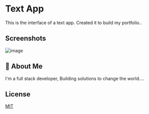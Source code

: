 # Text App 

This is the interface of a text app. Created it to build my portfolio.. 
## Screenshots
![image](https://user-images.githubusercontent.com/40554384/151558915-4730454c-31d4-44cd-beba-c85da5e02b3c.png)

## 🚀 About Me
I'm a full stack developer, Building solutions to change the world....


## License

[MIT](https://choosealicense.com/licenses/mit/)


